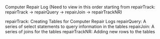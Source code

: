 Computer Repair Log (Need to view in this order starting from repairTrack: repairTrack -> repairQuery -> repairJoin -> repairTrackNR)

repairTrack: Creating Tables for Computer Repair Logs
repairQuery: A series of select statements to query information in the tables
repairJoin: A series of joins for the tables
repairTrackNR: Adding new rows to the tables
